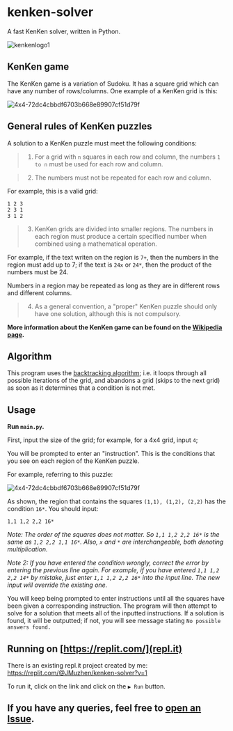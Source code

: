 # kenken-solver
A fast KenKen solver, written in Python.

![kenkenlogo1](https://user-images.githubusercontent.com/61100393/186904985-11df6cc6-0800-472b-bc64-d4418ce70246.jpeg)

## KenKen game
The KenKen game is a variation of Sudoku. It has a square grid which can have any number of rows/columns. 
One example of a KenKen grid is this:

![4x4-72dc4cbbdf6703b668e89907cf51d79f](https://user-images.githubusercontent.com/61100393/186898244-cf5ede8e-4f27-494c-ae85-94e4439e2eb7.png)

## General rules of KenKen puzzles
A solution to a KenKen puzzle must meet the following conditions:
> 1. For a grid with `n` squares in each row and column, the numbers `1 to n` must be used for each row and column.

> 2. The numbers must not be repeated for each row and column.

For example, this is a valid grid:
```
1 2 3
2 3 1
3 1 2
```

> 3. KenKen grids are divided into smaller regions. The numbers in each region must produce a certain specified number when combined using a mathematical operation.

For example, if the text writen on the region is `7+`, then the numbers in the region must add up to 7; if the text is `24x` or `24*`, then the product of the numbers must be 24.

Numbers in a region may be repeated as long as they are in different rows and different columns.

> 4. As a general convention, a "proper" KenKen puzzle should only have one solution, although this is not compulsory.

**More information about the KenKen game can be found on the [Wikipedia page](https://en.wikipedia.org/wiki/KenKen).**

## Algorithm
This program uses the [backtracking algorithm](https://en.wikipedia.org/wiki/Backtracking); i.e. it loops through all possible iterations of the grid, and abandons a grid (skips to the next grid) as soon as it determines that a condition is not met.

## Usage
**Run `main.py`.**

First, input the size of the grid; for example, for a 4x4 grid, input `4`;

You will be prompted to enter an "instruction". This is the conditions that you see on each region of the KenKen puzzle.

For example, referring to this puzzle:

![4x4-72dc4cbbdf6703b668e89907cf51d79f](https://user-images.githubusercontent.com/61100393/186898244-cf5ede8e-4f27-494c-ae85-94e4439e2eb7.png)

As shown, the region that contains the squares `(1,1), (1,2), (2,2)` has the condition `16*`. You should input:
```
1,1 1,2 2,2 16*
```

*Note: The order of the squares does not matter. So `1,1 1,2 2,2 16*` is the same as `1,2 2,2 1,1 16*`. Also, `x` and `*` are interchangeable, both denoting multiplication.*

*Note 2: If you have entered the condition wrongly, correct the error by entering the previous line again. For example, if you have entered `1,1 1,2 2,2 14*` by mistake, just enter `1,1 1,2 2,2 16*` into the input line. The new input will override the existing one.*

You will keep being prompted to enter instructions until all the squares have been given a corresponding instruction. The program will then attempt to solve for a solution that meets all of the inputted instructions. If a solution is found, it will be outputted; if not, you will see message stating `No possible answers found.` 

## Running on [https://replit.com/](repl.it)
There is an existing repl.it project created by me: https://replit.com/@JMuzhen/kenken-solver?v=1

To run it, click on the link and click on the `▶️ Run` button.

## If you have any queries, feel free to [open an Issue](https://github.com/jmuzhen/kenken-solver/issues/new).
